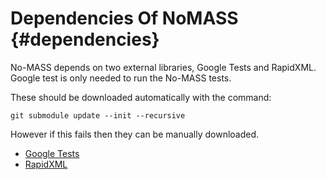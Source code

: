 # Dependencies Of NoMASS                    {#dependencies}

No-MASS depends on two external libraries, Google Tests and RapidXML. Google test is only needed to run the No-MASS tests.

These should be downloaded automatically with the command:

```
git submodule update --init --recursive
```

However if this fails then they can be manually downloaded.

* [Google Tests](https://github.com/google/googletest)
* [RapidXML](https://github.com/dwd/rapidxml)
